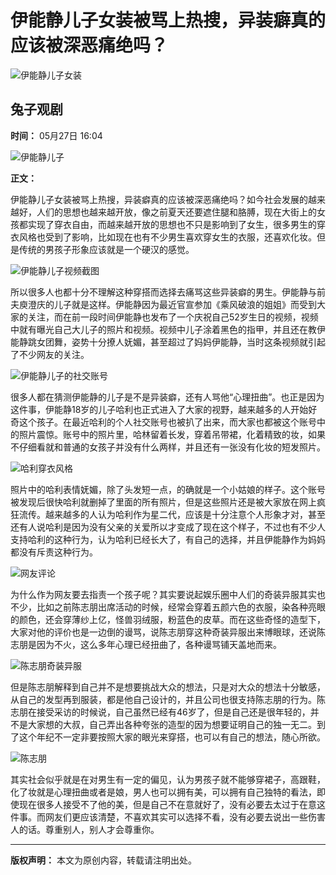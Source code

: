 # 伊能静儿子女装被骂上热搜，异装癖真的应该被深恶痛绝吗？

![伊能静儿子女装](https://n.sinaimg.cn/sinacn10211/360/w180h180/20191010/a559-ifrwayx4551950.jpg)

## 兔子观剧

**时间：** 05月27日 16:04

![伊能静儿子](//k.sinaimg.cn/n/sinakd10116/770/w388h382/20200527/4f3a-iufmpmn1426933.png/w700d1q75cms.jpg)

**正文：**

伊能静儿子女装被骂上热搜，异装癖真的应该被深恶痛绝吗？如今社会发展的越来越好，人们的思想也越来越开放，像之前夏天还要遮住腿和胳膊，现在大街上的女孩都实现了穿衣自由，而越来越开放的思想也不只是影响到了女生，很多男生的穿衣风格也受到了影响，比如现在也有不少男生喜欢穿女生的衣服，还喜欢化妆。但是传统的男孩子形象应该就是一个硬汉的感觉。

![伊能静儿子视频截图](//k.sinaimg.cn/n/sinakd10116/43/w461h382/20200527/5297-iufmpmn1426935.png/w700d1q75cms.jpg)

所以很多人也都十分不理解这种穿搭而选择去痛骂这些异装癖的男生。伊能静与前夫庾澄庆的儿子就是这样。伊能静因为最近官宣参加《乘风破浪的姐姐》而受到大家的关注，而在前一段时间伊能静也发布了一个庆祝自己52岁生日的视频，视频中就有曝光自己大儿子的照片和视频。视频中儿子涂着黑色的指甲，并且还在教伊能静跳女团舞，姿势十分撩人妩媚，甚至超过了妈妈伊能静，当时这条视频就引起了不少网友的关注。

![伊能静儿子的社交账号](//k.sinaimg.cn/n/sinakd10116/663/w349h314/20200527/2993-iufmpmn1426984.png/w700d1q75cms.jpg)

很多人都在猜测伊能静的儿子是不是异装癖，还有人骂他“心理扭曲”。也正是因为这件事，伊能静18岁的儿子哈利也正式进入了大家的视野，越来越多的人开始好奇这个孩子。在最近哈利的个人社交账号也被扒了出来，而大家也都被这个账号中的照片震惊。账号中的照片里，哈林留着长发，穿着吊带裙，化着精致的妆，如果不仔细看就和普通的女孩子并没有什么两样，并且还有一张没有化妆的短发照片。

![哈利穿衣风格](//k.sinaimg.cn/n/sinakd10116/551/w382h169/20200527/12be-iufmpmn1426925.png/w700d1q75cms.jpg)

照片中的哈利表情妩媚，除了头发短一点，的确就是一个小姑娘的样子。这个账号被发现后很快哈利就删掉了里面的所有照片，但是这些照片还是被大家放在网上疯狂流传。越来越多的人认为哈利作为星二代，应该是十分注意个人形象才对，甚至还有人说哈利是因为没有父亲的关爱所以才变成了现在这个样子，不过也有不少人支持哈利的这种行为，认为哈利已经长大了，有自己的选择，并且伊能静作为妈妈都没有斥责这种行为。

![网友评论](//k.sinaimg.cn/n/sinakd10116/111/w480h431/20200527/2010-iufmpmn1427013.png/w700d1q75cms.jpg)

为什么作为网友要去指责一个孩子呢？其实要说起娱乐圈中人们的奇装异服其实也不少，比如之前陈志朋出席活动的时候，经常会穿着五颜六色的衣服，染各种亮眼的颜色，还会穿薄纱上亿，怪兽羽绒服，粉蓝色的皮草。而在这些奇怪的造型下，大家对他的评价也是一边倒的谩骂，说陈志朋穿这种奇装异服出来博眼球，还说陈志朋是因为不火，这么多年心理已经扭曲了，各种谩骂铺天盖地而来。

![陈志朋奇装异服](//k.sinaimg.cn/n/sinakd10116/757/w443h314/20200527/6e09-iufmpmn1426999.png/w700d1q75cms.jpg)

但是陈志朋解释到自己并不是想要挑战大众的想法，只是对大众的想法十分敏感，从自己的发型再到服装，都是他自己设计的，并且公司也很支持陈志朋的行为。陈志朋在接受采访的时候说，自己虽然已经有46岁了，但是自己还是很年轻的，并不是大家想的大叔，自己弄出各种夸张的造型的因为想要证明自己的独一无二。到了这个年纪不一定非要按照大家的眼光来穿搭，也可以有自己的想法，随心所欲。

![陈志朋](//k.sinaimg.cn/n/sinakd10116/366/w482h684/20200527/0e29-iufmpmn1427075.png/w700d1q75cms.jpg)

其实社会似乎就是在对男生有一定的偏见，认为男孩子就不能够穿裙子，高跟鞋，化了妆就是心理扭曲或者是娘，男人也可以拥有美，可以拥有自己独特的看法，即使现在很多人接受不了他的美，但是自己不在意就好了，没有必要去太过于在意这件事。而网友们更应该清楚，不喜欢其实可以选择不看，没有必要去说出一些伤害人的话。尊重别人，别人才会尊重你。

---

**版权声明：** 本文为原创内容，转载请注明出处。
<!-- tcd_original_link https://k.sina.cn/article_6905322621_p19b96dc7d00100rg51.html -->
